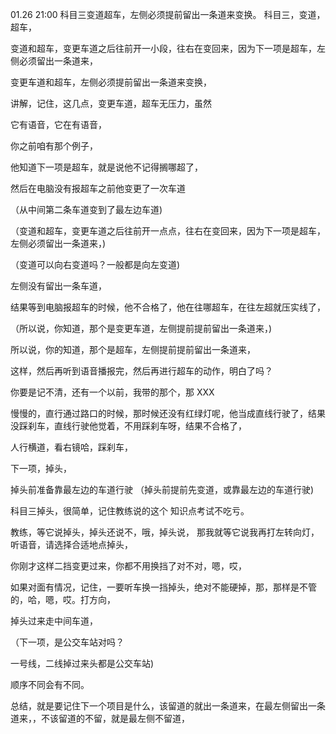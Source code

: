 01.26 21:00
科目三变道超车，左侧必须提前留出一条道来变换。
科目三，变道，超车，

变道和超车，变更车道之后往前开一小段，往右在变回来，因为下一项是超车，左侧必须留出一条道来，

变更车道和超车，左侧必须提前留出一条道来变换，

讲解，记住，这几点，变更车道，超车无压力，虽然

它有语音，它在有语音，

你之前咱有那个例子，

他知道下一项是超车，就是说他不记得搁哪超了，

然后在电脑没有报超车之前他变更了一次车道

（从中间第二条车道变到了最左边车道)

（变道和超车，变更车道之后往前开一点点，往右在变回来，因为下一项是超车，左侧必须留出一条道来，)

（变道可以向右变道吗？一般都是向左变道)

左侧没有留出一条车道，

结果等到电脑报超车的时候，他不合格了，他在往哪超车，在往左超就压实线了，

（所以说，你知道，那个是变更车道，左侧提前提前留出一条道来，)

所以说，你的知道，那个是超车，左侧提前提前留出一条道来，

这样，然后再听到语音播报完，然后再进行超车的动作，明白了吗？

你要是记不清，还有一个以前，我带的那个，那 XXX 

慢慢的，直行通过路口的时候，那时候还没有红绿灯呢，他当成直线行驶了，结果没踩刹车，直线行驶他觉着，不用踩刹车呀，结果不合格了，

人行横道，看右镜哈，踩刹车，

下一项，掉头，

掉头前准备靠最左边的车道行驶
（掉头前提前先变道，或靠最左边的车道行驶)

科目三掉头，很简单，记住教练说的这个
知识点考试不吃亏。

教练，等它说掉头，掉头还说不，哦，掉头说，
那我就等它说我再打左转向灯，听语音，请选择合适地点掉头，

你刚才这样二挡变更过来，你都不用换挡了对不对，嗯，哎，

如果对面有情况，记住，一要听车换一挡掉头，绝对不能硬掉，那，那样是不管的，哈，嗯，哎。打方向，

掉头过来走中间车道，

（下一项，是公交车站对吗？

一号线，二线掉过来头都是公交车站)

顺序不同会有不同。

总结，就是要记住下一个项目是什么，该留道的就出一条道来，在最左侧留出一条道来，，不该留道的不留，就是最左侧不留道，














